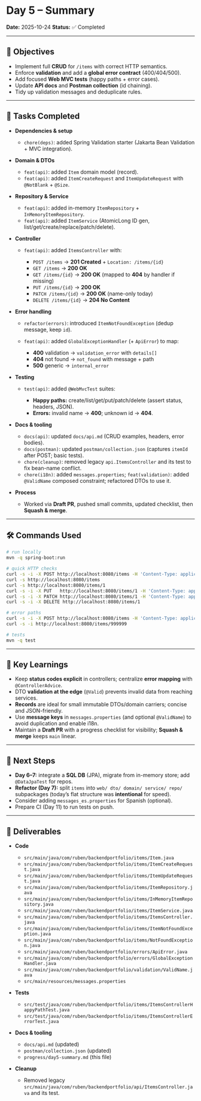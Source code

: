# Day 5 – Summary

**Date:** 2025-10-24
**Status:** ✅ Completed

---

## 🎯 Objectives

* Implement full **CRUD** for `/items` with correct HTTP semantics.
* Enforce **validation** and add a **global error contract** (400/404/500).
* Add focused **Web MVC tests** (happy paths + error cases).
* Update **API docs** and **Postman collection** (id chaining).
* Tidy up validation messages and deduplicate rules.

---

## 🧩 Tasks Completed

* **Dependencies & setup**

    * `chore(deps)`: added Spring Validation starter (Jakarta Bean Validation + MVC integration).

* **Domain & DTOs**

    * `feat(api)`: added `Item` domain model (record).
    * `feat(api)`: added `ItemCreateRequest` and `ItemUpdateRequest` with `@NotBlank` + `@Size`.

* **Repository & Service**

    * `feat(api)`: added in-memory `ItemRepository` + `InMemoryItemRepository`.
    * `feat(api)`: added `ItemService` (AtomicLong ID gen, list/get/create/replace/patch/delete).

* **Controller**

    * `feat(api)`: added `ItemsController` with:

        * `POST /items` → **201 Created** + `Location: /items/{id}`
        * `GET /items` → **200 OK**
        * `GET /items/{id}` → **200 OK** (mapped to **404** by handler if missing)
        * `PUT /items/{id}` → **200 OK**
        * `PATCH /items/{id}` → **200 OK** (name-only today)
        * `DELETE /items/{id}` → **204 No Content**

* **Error handling**

    * `refactor(errors)`: introduced `ItemNotFoundException` (dedup message, keep `id`).
    * `feat(api)`: added `GlobalExceptionHandler` (+ `ApiError`) to map:

        * **400** validation → `validation_error` with `details[]`
        * **404** not found → `not_found` with message + path
        * **500** generic → `internal_error`

* **Testing**

    * `test(api)`: added `@WebMvcTest` suites:

        * **Happy paths:** create/list/get/put/patch/delete (assert status, headers, JSON).
        * **Errors:** invalid name → **400**; unknown id → **404**.

* **Docs & tooling**

    * `docs(api)`: updated `docs/api.md` (CRUD examples, headers, error bodies).
    * `docs(postman)`: updated `postman/collection.json` (captures `itemId` after POST; basic tests).
    * `chore(cleanup)`: removed legacy `api.ItemsController` and its test to fix bean-name conflict.
    * `chore(i18n)`: added `messages.properties`; `feat(validation)`: added `@ValidName` composed constraint; refactored DTOs to use it.

* **Process**

    * Worked via **Draft PR**, pushed small commits, updated checklist, then **Squash & merge**.

---

## 🛠️ Commands Used

```bash
# run locally
mvn -q spring-boot:run

# quick HTTP checks
curl -s -i -X POST http://localhost:8080/items -H 'Content-Type: application/json' -d '{ "name":"alpha" }'
curl -s http://localhost:8080/items
curl -s http://localhost:8080/items/1
curl -s -i -X PUT   http://localhost:8080/items/1 -H 'Content-Type: application/json' -d '{ "name":"alpha-2" }'
curl -s -i -X PATCH http://localhost:8080/items/1 -H 'Content-Type: application/json' -d '{ "name":"alpha-3" }'
curl -s -i -X DELETE http://localhost:8080/items/1

# error paths
curl -s -i -X POST http://localhost:8080/items -H 'Content-Type: application/json' -d '{ "name": "" }'   # 400
curl -s -i http://localhost:8080/items/999999                                                            # 404

# tests
mvn -q test
```

---

## 🧠 Key Learnings

* Keep **status codes explicit** in controllers; centralize **error mapping** with `@ControllerAdvice`.
* DTO **validation at the edge** (`@Valid`) prevents invalid data from reaching services.
* **Records** are ideal for small immutable DTOs/domain carriers; concise and JSON-friendly.
* Use **message keys** in `messages.properties` (and optional `@ValidName`) to avoid duplication and enable i18n.
* Maintain a **Draft PR** with a progress checklist for visibility; **Squash & merge** keeps `main` linear.

---

## 🚀 Next Steps

* **Day 6–7:** integrate a **SQL DB** (JPA), migrate from in-memory store; add `@DataJpaTest` for repos.
* **Refactor (Day 7):** split `items` into `web/ dto/ domain/ service/ repo/` subpackages (today’s flat structure was **intentional** for speed).
* Consider adding `messages_es.properties` for Spanish (optional).
* Prepare CI (Day 11) to run tests on push.

---

## 📂 Deliverables

* **Code**

    * `src/main/java/com/ruben/backendportfolio/items/Item.java`
    * `src/main/java/com/ruben/backendportfolio/items/ItemCreateRequest.java`
    * `src/main/java/com/ruben/backendportfolio/items/ItemUpdateRequest.java`
    * `src/main/java/com/ruben/backendportfolio/items/ItemRepository.java`
    * `src/main/java/com/ruben/backendportfolio/items/InMemoryItemRepository.java`
    * `src/main/java/com/ruben/backendportfolio/items/ItemService.java`
    * `src/main/java/com/ruben/backendportfolio/items/ItemsController.java`
    * `src/main/java/com/ruben/backendportfolio/items/ItemNotFoundException.java`
    * `src/main/java/com/ruben/backendportfolio/items/NotFoundException.java`
    * `src/main/java/com/ruben/backendportfolio/errors/ApiError.java`
    * `src/main/java/com/ruben/backendportfolio/errors/GlobalExceptionHandler.java`
    * `src/main/java/com/ruben/backendportfolio/validation/ValidName.java`
    * `src/main/resources/messages.properties`

* **Tests**

    * `src/test/java/com/ruben/backendportfolio/items/ItemsControllerHappyPathTest.java`
    * `src/test/java/com/ruben/backendportfolio/items/ItemsControllerErrorTest.java`

* **Docs & tooling**

    * `docs/api.md` (updated)
    * `postman/collection.json` (updated)
    * `progress/day5-summary.md` (this file)

* **Cleanup**

    * Removed legacy `src/main/java/com/ruben/backendportfolio/api/ItemsController.java` and its test.
